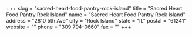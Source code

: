 +++
slug = "sacred-heart-food-pantry-rock-island"
title = "Sacred Heart Food Pantry Rock Island"
name = "Sacred Heart Food Pantry Rock Island"
address = "2810 5th Ave"
city = "Rock Island"
state = "IL"
postal = "61241"
website = ""
phone = "309 794-0660"
fax = ""
+++
